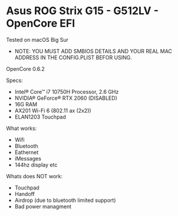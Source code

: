 # Asus ROG Strix G15 - G512LV - OpenCore EFI
 
 Tested on macOS Big Sur
 - NOTE: YOU MUST ADD SMBIOS DETAILS AND YOUR REAL MAC ADDRESS IN THE CONFIG.PLIST BEFOR USING.
 
 OpenCore 0.6.2
 
 Specs:
 - Intel® Core™ i7 10750H Processor, 2.6 GHz
 - NVIDIA® GeForce® RTX 2060 (DISABLED)
 - 16G RAM
 - AX201 Wi-Fi 6 (802.11 ax (2x2))
 - ELAN1203 Touchpad
 
 What works:
 - Wifi
 - Bluetooth
 - Eathernet
 - iMessages
 - 144hz display
 etc
 
 Whats does NOT work:
 - Touchpad
 - Handoff
 - Airdrop (due to bluetooth limited support)
 - Bad power managment
